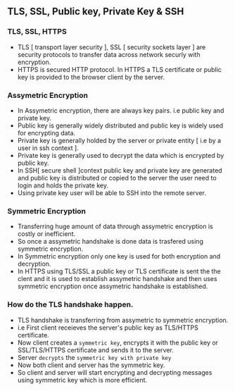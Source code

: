 ## TLS, SSL, Public key, Private Key & SSH

### TLS, SSL, HTTPS
- TLS [ transport layer security ], SSL [ security sockets layer ] are security protocols to transfer data across network securly with encryption. 
- HTTPS is secured HTTP protocol. In HTTPS a TLS certificate or public key is provided to the browser client by the server. 

### Assymetric Encryption
- In Assymetric encryption, there are always key pairs. i.e public key and private key.
- Public key is generally widely distributed and public key is widely used for encrypting data.
- Private key is generally holded by the server or private entity [ i.e by a user in ssh context ].
- Private key is generally used to decrypt the data which is encrypted by public key. 
- In SSH[ secure shell ]context public key and private key are generated and public key is distributed or copied to the server the user need to login and holds the private key. 
- Using private key user will be able to SSH into the remote server.

### Symmetric Encryption
- Transferring huge amount of data through assymetric encryption is costly or inefficient. 
- So once a assymetric handshake is done data is trasfered using symmetric encryption. 
- In Symmetric encryption only one key is used for both encryption and decryption.
- In HTTPS using TLS/SSL a public key or TLS certificate is sent the the clent and it is used to establish assymetric handshake and then uses symmetric encryption once assymetric handshake is established.

### How do the TLS handshake happen.
- TLS handshake is transferring from assymetric to symmetric encryption. 
- i.e First client receieves the server's public key as TLS/HTTPS certificate. 
- Now client creates a `symmetric key`, encrypts it with the public key or SSL/TLS/HTTPS certificate and sends it to the server. 
- Server `decrypts` the `symmetric key with private key`
- Now both client and server has the symmetric key. 
- So client and server will start encrypting and decrypting messages using symmetric key which is more efficient. 